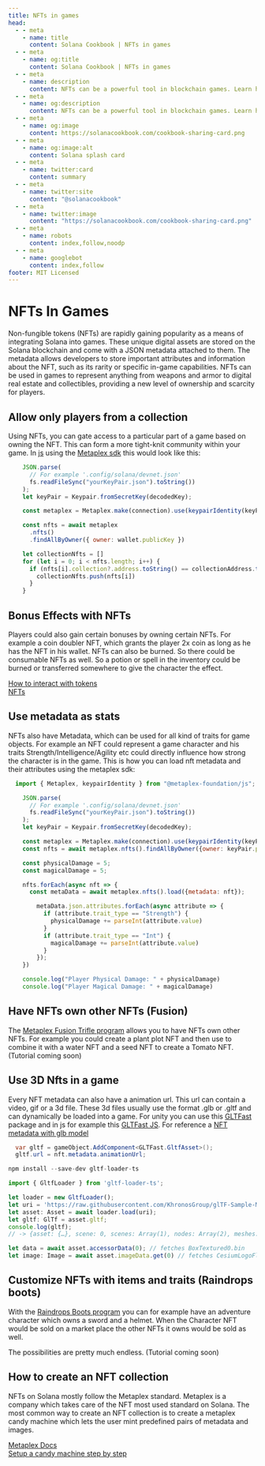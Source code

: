 ```yaml
---
title: NFTs in games
head:
  - - meta
    - name: title
      content: Solana Cookbook | NFTs in games
  - - meta
    - name: og:title
      content: Solana Cookbook | NFTs in games
  - - meta
    - name: description
      content: NFTs can be a powerful tool in blockchain games. Learn how to utilize NFTs in Solana games to their full potential.
  - - meta
    - name: og:description
      content: NFTs can be a powerful tool in blockchain games. Learn how to utilize NFTs in Solana games to their full potential.
  - - meta
    - name: og:image
      content: https://solanacookbook.com/cookbook-sharing-card.png
  - - meta
    - name: og:image:alt
      content: Solana splash card
  - - meta
    - name: twitter:card
      content: summary
  - - meta
    - name: twitter:site
      content: "@solanacookbook"
  - - meta
    - name: twitter:image
      content: "https://solanacookbook.com/cookbook-sharing-card.png"
  - - meta
    - name: robots
      content: index,follow,noodp
  - - meta
    - name: googlebot
      content: index,follow
footer: MIT Licensed
---
```


# NFTs In Games

Non-fungible tokens (NFTs) are rapidly gaining popularity as a means of integrating Solana into games.
These unique digital assets are stored on the Solana blockchain and come with a JSON metadata attached
to them. The metadata allows developers to store important attributes and information about the NFT, such
as its rarity or specific in-game capabilities. NFTs can be used in games to represent anything from weapons
and armor to digital real estate and collectibles, providing a new level of ownership and scarcity for players.

## Allow only players from a collection

Using NFTs, you can gate access to a particular part of a game based on owning the NFT. This can form a more tight-knit community within your game.
In [js](https://docs.solana.com/de/developing/clients/javascript-api) using the [Metaplex sdk](https://github.com/metaplex-foundation/js#readme) this would look like this:

```js
    JSON.parse(
      // For example '.config/solana/devnet.json'
      fs.readFileSync("yourKeyPair.json").toString())
    );
    let keyPair = Keypair.fromSecretKey(decodedKey);

    const metaplex = Metaplex.make(connection).use(keypairIdentity(keyPair));

    const nfts = await metaplex
      .nfts()
      .findAllByOwner({ owner: wallet.publicKey })

    let collectionNfts = []
    for (let i = 0; i < nfts.length; i++) {
      if (nfts[i].collection?.address.toString() == collectionAddress.toString()) {
        collectionNfts.push(nfts[i])
      }
    }
```

## Bonus Effects with NFTs

Players could also gain certain bonuses by owning certain NFTs. For example a coin doubler NFT, which grants the player 2x coin as long as he has the NFT in his wallet. NFTs can also be burned. So there could be consumable NFTs as well. So a potion or spell in the inventory could be burned or transferred somewhere to give the character the effect.

[How to interact with tokens](../references/token#how-to-burn-tokens) <br/>
[NFTs](../references/nfts)


## Use metadata as stats

NFTs also have Metadata, which can be used for all kind of traits for game objects. For example an NFT could represent a game character and his traits Strength/Intelligence/Agility etc could directly influence how strong the character is in the game.
This is how you can load nft metadata and their attributes using the metaplex sdk:

```js
  import { Metaplex, keypairIdentity } from "@metaplex-foundation/js";

    JSON.parse(
      // For example '.config/solana/devnet.json'
      fs.readFileSync("yourKeyPair.json").toString())
    );
    let keyPair = Keypair.fromSecretKey(decodedKey);

    const metaplex = Metaplex.make(connection).use(keypairIdentity(keyPair));
    const nfts = await metaplex.nfts().findAllByOwner({owner: keyPair.publicKey});

    const physicalDamage = 5;
    const magicalDamage = 5;

    nfts.forEach(async nft => {
      const metaData = await metaplex.nfts().load({metadata: nft});

        metaData.json.attributes.forEach(async attribute => {
          if (attribute.trait_type == "Strength") {
            physicalDamage += parseInt(attribute.value)
          }
          if (attribute.trait_type == "Int") {
            magicalDamage += parseInt(attribute.value)
          }
        });
    })

    console.log("Player Physical Damage: " + physicalDamage)
    console.log("Player Magical Damage: " + magicalDamage)
````

## Have NFTs own other NFTs (Fusion)

The [Metaplex Fusion Trifle program](https://docs.metaplex.com/programs/fusion/overview) allows you to have NFTs own other NFTs. For example you could create a plant plot NFT and then use  to combine it with a water NFT and a seed NFT to create a Tomato NFT. (Tutorial coming soon)

## Use 3D Nfts in a game

Every NFT metadata can also have a animation url. This url can contain a video, gif or a 3d file. These 3d files usually use the format .glb or .gltf and can dynamically be loaded into a game.
For unity you can use this [GLTFast](https://github.com/atteneder/glTFast) package and in js for example this
[GLTFast JS](https://discoverthreejs.com/book/first-steps/load-models/). For reference a [NFT metadata with glb model](https://solscan.io/token/DzHPvbGzrHK4UcyeDurw2nuBFKNvt4Kb7K8Bx9dtsfn#metadata)

```c#
  var gltf = gameObject.AddComponent<GLTFast.GltfAsset>();
  gltf.url = nft.metadata.animationUrl;
```

```js
npm install --save-dev gltf-loader-ts

import { GltfLoader } from 'gltf-loader-ts';

let loader = new GltfLoader();
let uri = 'https://raw.githubusercontent.com/KhronosGroup/glTF-Sample-Models/master/2.0/BoxTextured/glTF/BoxTextured.gltf';
let asset: Asset = await loader.load(uri);
let gltf: GlTf = asset.gltf;
console.log(gltf);
// -> {asset: {…}, scene: 0, scenes: Array(1), nodes: Array(2), meshes: Array(1), …}

let data = await asset.accessorData(0); // fetches BoxTextured0.bin
let image: Image = await asset.imageData.get(0) // fetches CesiumLogoFlat.png
```

## Customize NFTs with items and traits (Raindrops boots)

With the [Raindrops Boots program](https://docs.raindrops.xyz/services/boots) you can for example have an adventure character which owns a sword and a helmet. When the Character NFT would be sold on a market place the other NFTs it owns would be sold as well.

The possibilities are pretty much endless. (Tutorial coming soon)

## How to create an NFT collection

NFTs on Solana mostly follow the Metaplex standard. Metaplex is a company which takes care of the NFT most used standard on Solana. The most common way to create an NFT collection is to create a metaplex candy machine which lets the user mint predefined pairs of metadata and images.

[Metaplex Docs](https://docs.metaplex.com/)<br />
[Setup a candy machine step by step](https://youtu.be/0KHv1dMV8zU)<br />

